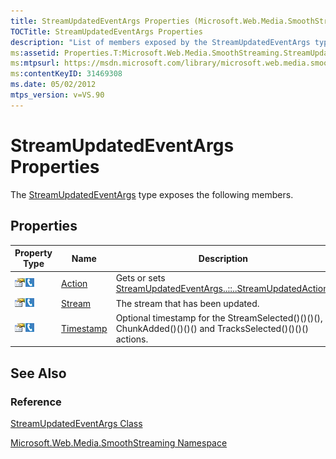 ```yaml
---
title: StreamUpdatedEventArgs Properties (Microsoft.Web.Media.SmoothStreaming)
TOCTitle: StreamUpdatedEventArgs Properties
description: "List of members exposed by the StreamUpdatedEventArgs type, including the property type, name, and description of each."
ms:assetid: Properties.T:Microsoft.Web.Media.SmoothStreaming.StreamUpdatedEventArgs
ms:mtpsurl: https://msdn.microsoft.com/library/microsoft.web.media.smoothstreaming.streamupdatedeventargs_properties(v=VS.90)
ms:contentKeyID: 31469308
ms.date: 05/02/2012
mtps_version: v=VS.90
---
```


# StreamUpdatedEventArgs Properties

The [StreamUpdatedEventArgs](streamupdatedeventargs-class-microsoft-web-media-smoothstreaming_1.md) type exposes the following members.

## Properties

|Property Type|Name|Description|
|--- |--- |--- |
|![Public property](images/Ff728140.pubproperty(en-us,VS.90).gif "Public property")![Supported by Silverlight for Windows Phone](images/Ff728140.slMobile(en-us,VS.90).gif "Supported by Silverlight for Windows Phone")|[Action](streamupdatedeventargs-action-property-microsoft-web-media-smoothstreaming_1.md)|Gets or sets [StreamUpdatedEventArgs..::..StreamUpdatedAction](streamupdatedeventargs-streamupdatedaction-enumeration-microsoft-web-media-smoothstreaming_1.md).|
|![Public property](images/Ff728140.pubproperty(en-us,VS.90).gif "Public property")![Supported by Silverlight for Windows Phone](images/Ff728140.slMobile(en-us,VS.90).gif "Supported by Silverlight for Windows Phone")|[Stream](streamupdatedeventargs-stream-property-microsoft-web-media-smoothstreaming_1.md)|The stream that has been updated.|
|![Public property](images/Ff728140.pubproperty(en-us,VS.90).gif "Public property")![Supported by Silverlight for Windows Phone](images/Ff728140.slMobile(en-us,VS.90).gif "Supported by Silverlight for Windows Phone")|[Timestamp](streamupdatedeventargs-timestamp-property-microsoft-web-media-smoothstreaming_1.md)|Optional timestamp for the StreamSelected()()()(), ChunkAdded()()()() and TracksSelected()()()() actions.|

## See Also

### Reference

[StreamUpdatedEventArgs Class](streamupdatedeventargs-class-microsoft-web-media-smoothstreaming_1.md)

[Microsoft.Web.Media.SmoothStreaming Namespace](microsoft-web-media-smoothstreaming-namespace_1.md)
